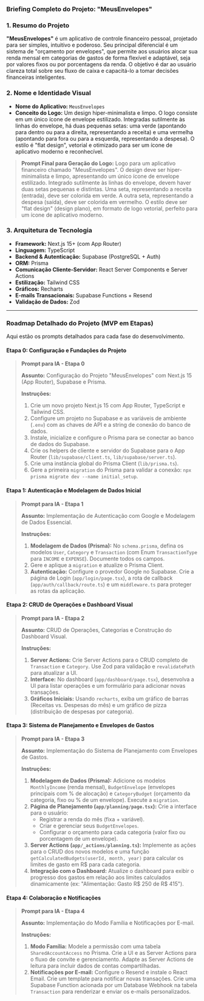 ### **Briefing Completo do Projeto: "MeusEnvelopes"**

### **1. Resumo do Projeto**

**"MeusEnvelopes"** é um aplicativo de controle financeiro pessoal, projetado para ser simples, intuitivo e poderoso. Seu principal diferencial é um sistema de "orçamento por envelopes", que permite aos usuários alocar sua renda mensal em categorias de gastos de forma flexível e adaptável, seja por valores fixos ou por porcentagens da renda. O objetivo é dar ao usuário clareza total sobre seu fluxo de caixa e capacitá-lo a tomar decisões financeiras inteligentes.

### **2. Nome e Identidade Visual**

- **Nome do Aplicativo:** `MeusEnvelopes`
- **Conceito do Logo:** Um design hiper-minimalista e limpo. O logo consiste em um único ícone de envelope estilizado. Integradas sutilmente às linhas do envelope, há duas pequenas setas: uma verde (apontando para dentro ou para a direita, representando a receita) e uma vermelha (apontando para fora ou para a esquerda, representando a despesa). O estilo é "flat design", vetorial e otimizado para ser um ícone de aplicativo moderno e reconhecível.

> **Prompt Final para Geração do Logo:**
> Logo para um aplicativo financeiro chamado "MeusEnvelopes". O design deve ser hiper-minimalista e limpo, apresentando um único ícone de envelope estilizado. Integrado sutilmente às linhas do envelope, devem haver duas setas pequenas e distintas. Uma seta, representando a receita (entrada), deve ser colorida em verde. A outra seta, representando a despesa (saída), deve ser colorida em vermelho. O estilo deve ser "flat design" (design plano), em formato de logo vetorial, perfeito para um ícone de aplicativo moderno.

### **3. Arquitetura de Tecnologia**

- **Framework:** Next.js 15+ (com App Router)
- **Linguagem:** TypeScript
- **Backend & Autenticação:** Supabase (PostgreSQL + Auth)
- **ORM:** Prisma
- **Comunicação Cliente-Servidor:** React Server Components e Server Actions
- **Estilização:** Tailwind CSS
- **Gráficos:** Recharts
- **E-mails Transacionais:** Supabase Functions + Resend
- **Validação de Dados:** Zod

---

### **Roadmap Detalhado do Projeto (MVP em Etapas)**

Aqui estão os prompts detalhados para cada fase do desenvolvimento.

#### **Etapa 0: Configuração e Fundações do Projeto**

> **Prompt para IA - Etapa 0**
>
> **Assunto:** Configuração do Projeto "MeusEnvelopes" com Next.js 15 (App Router), Supabase e Prisma.
>
> **Instruções:**
>
> 1. Crie um novo projeto Next.js 15 com App Router, TypeScript e Tailwind CSS.
> 2. Configure um projeto no Supabase e as variáveis de ambiente (`.env`) com as chaves de API e a string de conexão do banco de dados.
> 3. Instale, inicialize e configure o Prisma para se conectar ao banco de dados do Supabase.
> 4. Crie os helpers de cliente e servidor do Supabase para o App Router (`lib/supabase/client.ts`, `lib/supabase/server.ts`).
> 5. Crie uma instância global do Prisma Client (`lib/prisma.ts`).
> 6. Gere a primeira `migration` do Prisma para validar a conexão: `npx prisma migrate dev --name initial_setup`.

#### **Etapa 1: Autenticação e Modelagem de Dados Inicial**

> **Prompt para IA - Etapa 1**
>
> **Assunto:** Implementação de Autenticação com Google e Modelagem de Dados Essencial.
>
> **Instruções:**
>
> 1.  **Modelagem de Dados (Prisma):** No `schema.prisma`, defina os modelos `User`, `Category` e `Transaction` (com Enum `TransactionType` para `INCOME` e `EXPENSE`). Documente todos os campos.
> 2.  Gere e aplique a `migration` e atualize o Prisma Client.
> 3.  **Autenticação:** Configure o provedor Google no Supabase. Crie a página de Login (`app/login/page.tsx`), a rota de callback (`app/auth/callback/route.ts`) e um `middleware.ts` para proteger as rotas da aplicação.

#### **Etapa 2: CRUD de Operações e Dashboard Visual**

> **Prompt para IA - Etapa 2**
>
> **Assunto:** CRUD de Operações, Categorias e Construção do Dashboard Visual.
>
> **Instruções:**
>
> 1.  **Server Actions:** Crie Server Actions para o CRUD completo de `Transaction` e `Category`. Use Zod para validação e `revalidatePath` para atualizar a UI.
> 2.  **Interface:** No dashboard (`app/dashboard/page.tsx`), desenvolva a UI para listar operações e um formulário para adicionar novas transações.
> 3.  **Gráficos Iniciais:** Usando `recharts`, exiba um gráfico de barras (Receitas vs. Despesas do mês) e um gráfico de pizza (distribuição de despesas por categoria).

#### **Etapa 3: Sistema de Planejamento e Envelopes de Gastos**

> **Prompt para IA - Etapa 3**
>
> **Assunto:** Implementação do Sistema de Planejamento com Envelopes de Gastos.
>
> **Instruções:**
>
> 1.  **Modelagem de Dados (Prisma):** Adicione os modelos `MonthlyIncome` (renda mensal), `BudgetEnvelope` (envelopes principais com % de alocação) e `CategoryBudget` (orçamento da categoria, fixo ou % de um envelope). Execute a `migration`.
> 2.  **Página de Planejamento (`app/planning/page.tsx`):** Crie a interface para o usuário:
>     - Registrar a renda do mês (fixa + variável).
>     - Criar e gerenciar seus `BudgetEnvelopes`.
>     - Configurar o orçamento para cada categoria (valor fixo ou porcentagem de um envelope).
> 3.  **Server Actions (`app/_actions/planning.ts`):** Implemente as ações para o CRUD dos novos modelos e uma função `getCalculatedBudgets(userId, month, year)` para calcular os limites de gasto em R$ para cada categoria.
> 4.  **Integração com o Dashboard:** Atualize o dashboard para exibir o progresso dos gastos em relação aos limites calculados dinamicamente (ex: "Alimentação: Gasto R$ 250 de R$ 415").

#### **Etapa 4: Colaboração e Notificações**

> **Prompt para IA - Etapa 4**
>
> **Assunto:** Implementação do Modo Família e Notificações por E-mail.
>
> **Instruções:**
>
> 1.  **Modo Família:** Modele a permissão com uma tabela `SharedAccountAccess` no Prisma. Crie a UI e as Server Actions para o fluxo de convite e gerenciamento. Adapte as Server Actions de leitura para incluir dados de contas compartilhadas.
> 2.  **Notificações por E-mail:** Configure o Resend e instale o React Email. Crie um template para notificar novas transações. Crie uma Supabase Function acionada por um Database Webhook na tabela `Transaction` para renderizar e enviar os e-mails personalizados.
